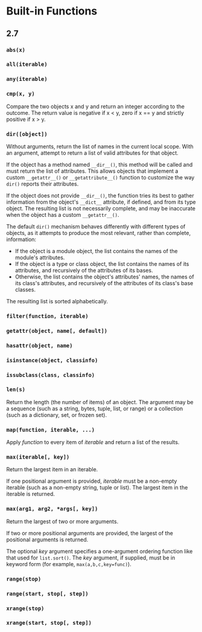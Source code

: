 # Built-in Functions

## 2.7

### `abs(x)`

### `all(iterable)`

### `any(iterable)`

### `cmp(x, y)`

Compare the two objects x and y and return an integer according to the outcome.
The return value is negative if x < y, zero if x == y and strictly positive if x > y.

### `dir([object])`

Without arguments, return the list of names in the current local scope.
With an argument, attempt to return a list of valid attributes for that object.

If the object has a method named `__dir__()`, this method will be called and must return the list of attributes.
This allows objects that implement a custom `__getattr__()` or `__getattribute__()` function to customize the way `dir()` reports their attributes.

If the object does not provide `__dir__()`, the function tries its best to gather information from the object's `__dict__` attribute, if defined, and from its type object.
The resulting list is not necessarily complete, and may be inaccurate when the object has a custom `__getattr__()`.

The default `dir()` mechanism behaves differently with different types of objects, as it attempts to produce the most relevant, rather than complete, information:
* If the object is a module object, the list contains the names of the module's attributes.
* If the object is a type or class object, the list contains the names of its attributes, and recursively of the attributes of its bases.
* Otherwise, the list contains the object's attributes' names, the names of its class's attributes, and recursively of the attributes of its class's base classes.

The resulting list is sorted alphabetically.

### `filter(function, iterable)`

### `getattr(object, name[, default])`

### `hasattr(object, name)`

### `isinstance(object, classinfo)`

### `issubclass(class, classinfo)`

### `len(s)`

Return the length (the number of items) of an object.
The argument may be a sequence (such as a string, bytes, tuple, list, or range) or a collection (such as a dictionary, set, or frozen set).

### `map(function, iterable, ...)`

Apply *function* to every item of *iterable* and return a list of the results.

### `max(iterable[, key])`

Return the largest item in an iterable.

If one positional argument is provided, *iterable* must be a non-empty iterable (such as a non-empty string, tuple or list).
The largest item in the iterable is returned.

### `max(arg1, arg2, *args[, key])`

Return the largest of two or more arguments.

If two or more positional arguments are provided, the largest of the positional arguments is returned.

The optional *key* argument specifies a one-argument ordering function like that used for `list.sort()`.
The *key* argument, if supplied, must be in keyword form (for example, `max(a,b,c,key=func)`).

### `range(stop)`

### `range(start, stop[, step])`

### `xrange(stop)`

### `xrange(start, stop[, step])`
